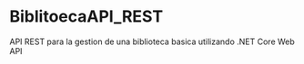 # BiblitoecaAPI_REST
API REST para la gestion de una biblioteca basica utilizando .NET Core Web API
